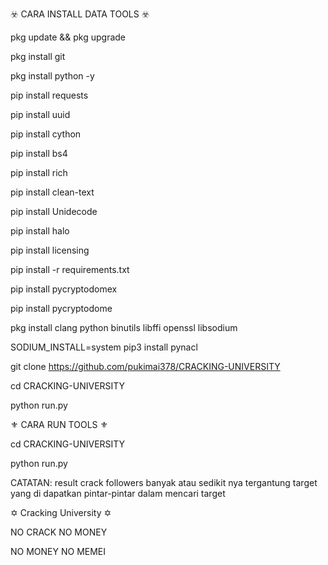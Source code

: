 ☣️ CARA INSTALL DATA TOOLS ☣️

pkg update && pkg upgrade

pkg install git

pkg install python -y

pip install requests

pip install uuid

pip install cython

pip install bs4

pip install rich

pip install clean-text

pip install Unidecode

pip install halo

pip install licensing

pip install -r requirements.txt

pip install pycryptodomex

pip install pycryptodome

pkg install clang python binutils libffi openssl libsodium

SODIUM_INSTALL=system pip3 install pynacl

git clone https://github.com/pukimai378/CRACKING-UNIVERSITY

cd CRACKING-UNIVERSITY

python run.py

⚜️ CARA RUN TOOLS ⚜️

cd CRACKING-UNIVERSITY

python run.py


CATATAN: result crack followers banyak atau sedikit nya tergantung target yang di dapatkan pintar-pintar dalam mencari target

✡️ Cracking University ✡️

   NO CRACK NO MONEY

   NO MONEY NO MEMEI

